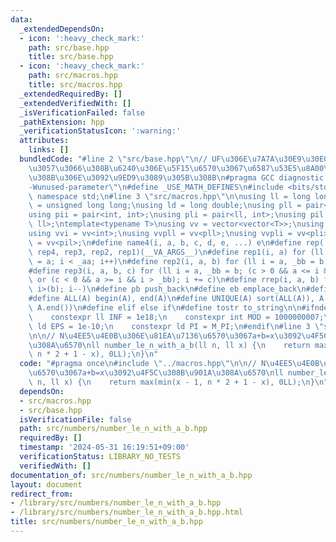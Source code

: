```yaml
---
data:
  _extendedDependsOn:
  - icon: ':heavy_check_mark:'
    path: src/base.hpp
    title: src/base.hpp
  - icon: ':heavy_check_mark:'
    path: src/macros.hpp
    title: src/macros.hpp
  _extendedRequiredBy: []
  _extendedVerifiedWith: []
  _isVerificationFailed: false
  _pathExtension: hpp
  _verificationStatusIcon: ':warning:'
  attributes:
    links: []
  bundledCode: "#line 2 \"src/base.hpp\"\n// UF\u306E\u7A7A\u30E9\u30E0\u30C0\u6E21\
    \u3057\u3066\u308B\u6240\u306E\u5F15\u6570\u3067\u6587\u53E5\u8A00\u308F\u308C\
    \u308B\u306E\u3092\u9ED9\u3089\u305B\u308B\n#pragma GCC diagnostic ignored \"\
    -Wunused-parameter\"\n#define _USE_MATH_DEFINES\n#include <bits/stdc++.h>\nusing\
    \ namespace std;\n#line 3 \"src/macros.hpp\"\n\nusing ll = long long;\nusing ull\
    \ = unsigned long long;\nusing ld = long double;\nusing pll = pair<ll, ll>;\n\
    using pii = pair<int, int>;\nusing pli = pair<ll, int>;\nusing pil = pair<int,\
    \ ll>;\ntemplate<typename T>\nusing vv = vector<vector<T>>;\nusing vvl = vv<ll>;\n\
    using vvi = vv<int>;\nusing vvpll = vv<pll>;\nusing vvpli = vv<pli>;\nusing vvpil\
    \ = vv<pil>;\n#define name4(i, a, b, c, d, e, ...) e\n#define rep(...) name4(__VA_ARGS__,\
    \ rep4, rep3, rep2, rep1)(__VA_ARGS__)\n#define rep1(i, a) for (ll i = 0, _aa\
    \ = a; i < _aa; i++)\n#define rep2(i, a, b) for (ll i = a, _bb = b; i < _bb; i++)\n\
    #define rep3(i, a, b, c) for (ll i = a, _bb = b; (c > 0 && a <= i && i < _bb)\
    \ or (c < 0 && a >= i && i > _bb); i += c)\n#define rrep(i, a, b) for (ll i=(a);\
    \ i>(b); i--)\n#define pb push_back\n#define eb emplace_back\n#define mkp make_pair\n\
    #define ALL(A) begin(A), end(A)\n#define UNIQUE(A) sort(ALL(A)), A.erase(unique(ALL(A)),\
    \ A.end())\n#define elif else if\n#define tostr to_string\n\n#ifndef CONSTANTS\n\
    \    constexpr ll INF = 1e18;\n    constexpr int MOD = 1000000007;\n    constexpr\
    \ ld EPS = 1e-10;\n    constexpr ld PI = M_PI;\n#endif\n#line 3 \"src/numbers/number_le_n_with_a_b.hpp\"\
    \n\n// N\u4EE5\u4E0B\u306E\u81EA\u7136\u6570\u3067a+b=x\u3092\u4F5C\u308B\u901A\
    \u308A\u6570\nll number_le_n_with_a_b(ll n, ll x) {\n    return max(min(x - 1,\
    \ n * 2 + 1 - x), 0LL);\n}\n"
  code: "#pragma once\n#include \"../macros.hpp\"\n\n// N\u4EE5\u4E0B\u306E\u81EA\u7136\
    \u6570\u3067a+b=x\u3092\u4F5C\u308B\u901A\u308A\u6570\nll number_le_n_with_a_b(ll\
    \ n, ll x) {\n    return max(min(x - 1, n * 2 + 1 - x), 0LL);\n}\n"
  dependsOn:
  - src/macros.hpp
  - src/base.hpp
  isVerificationFile: false
  path: src/numbers/number_le_n_with_a_b.hpp
  requiredBy: []
  timestamp: '2024-05-31 16:19:51+09:00'
  verificationStatus: LIBRARY_NO_TESTS
  verifiedWith: []
documentation_of: src/numbers/number_le_n_with_a_b.hpp
layout: document
redirect_from:
- /library/src/numbers/number_le_n_with_a_b.hpp
- /library/src/numbers/number_le_n_with_a_b.hpp.html
title: src/numbers/number_le_n_with_a_b.hpp
---
```

